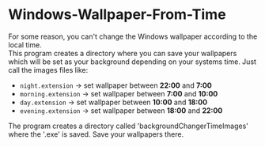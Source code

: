 # Windows-Wallpaper-From-Time
For some reason, you can't change the Windows wallpaper according to the local time. <br>
This program creates a directory where you can save your wallpapers which will be set as your background depending on your systems time. Just call the images files like:
- ```night.extension``` -> set wallpaper between **22:00** and **7:00**
- ```morning.extension``` -> set wallpaper between **7:00** and **10:00**
- ```day.extension``` -> set wallpaper between **10:00** and **18:00**
- ```evening.extension``` -> set wallpaper between **18:00** and **22:00**

The program creates a directory called 'backgroundChangerTimeImages' where the '.exe' is saved. Save your wallpapers there.
